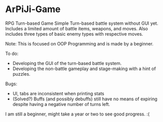# ArPiJi-Game
RPG Turn-based Game
Simple Turn-based battle system without GUI yet. Includes a limited amount of battle items, weapons, and moves. Also includes three types of basic enemy types with respective moves. 

Note: This is focused on OOP Programming and is made by a beginner.

To do:
- Developing the GUI of the turn-based battle system. 
- Developing the non-battle gameplay and stage-making with a hint of puzzles. 


Bugs:
- UI, tabs are inconsistent when printing stats
- (Solved?) Buffs (and possibly debuffs) still have no means of expiring despite having a negative number of turns left.

I am still a beginner, might take a year or two to see good progress. :(
